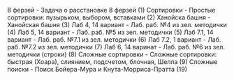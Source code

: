 8 ферзей - Задача о расстановке 8 ферзей (1)
Сортировки - Простые сортировки: пузырьком, выбором, вставками (2)
Ханойска башня - Ханойская башня (3)
Лаб 4, 14 вариант - Лаб. раб. №4 из зел. методички (4)
Лаб 5, 14 вариант - Лаб. раб. №5 из зел. методички (5)
Лаб 7.1, 14 вариант - Лаб. раб. №7.1 из зел. методички (6)
Лаб 7.2, 1 вариант - Лаб. раб. №7.2 из зел. методички (7)
Лаб 6, 14 варинат - Лаб. раб. №6 из зел. методички (строки) (8)
Сложные сортировки - Сложные сортировки: быстрая (Хоара), слиянием, подсчетом, блочная, Шелла (9)
Сложные поиски - Поиск Бойера-Мура и Кнута-Морриса-Пратта (19)
